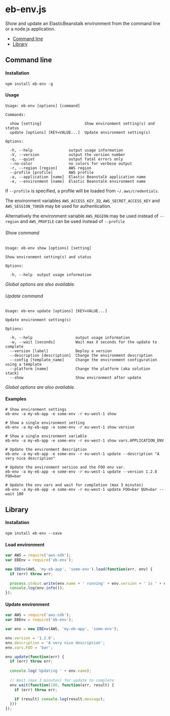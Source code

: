 # eb-env.js

Show and update an ElasticBeanstalk environment from the command line or a node.js application.

* [Command line](#command-line)
* [Library](#library)

## Command line

#### Installation

    npm install eb-env -g
   
#### Usage
   
    Usage: eb-env [options] [command]

    Commands:

      show [setting]                   Show environment setting(s) and status
      update [options] [KEY=VALUE...]  Update environment setting(s)

    Options:

      -h, --help                output usage information
      -V, --version             output the version number
      -q, --quiet               output fatal errors only
      --no-color                no colors for verbose output
      -r, --region [region]     AWS region
      --profile [profile]       AWS profile
      -a, --application [name]  Elastic Beanstalk application name
      -e, --environment [name]  Elastic Beanstalk environment name

If `--profile` is specified, a profile will be loaded from `~/.aws/credentials`.

The environment variables `AWS_ACCESS_KEY_ID`, `AWS_SECRET_ACCESS_KEY` and `AWS_SESSION_TOKEN`
may be used for authentication.

Alternatively the environment variable `AWS_REGION` may be used instead of `--region` and
`AWS_PROFILE` can be used instead of `--profile`

###### Show command
   
    Usage: eb-env show [options] [setting]

    Show environment setting(s) and status

    Options:

      -h, --help  output usage information

_Global options are also available._

###### Update command
   
    Usage: eb-env update [options] [KEY=VALUE...]

    Update environment setting(s)

    Options:

      -h, --help                   output usage information
      -w, --wait [seconds]         Wait max X seconds for the update to complete
      --version [label]            Deploy a version
      --description [description]  Change the environment description
      --config [template_name]     Change the environment configuration using a template
      --platform [name]            Change the platform (aka solution stack)
      --show                       Show environment after update

_Global options are also available._

#### Examples

    # Show environment settings
    eb-env -a my-eb-app -e some-env -r eu-west-1 show
    
    # Show a single environment setting
    eb-env -a my-eb-app -e some-env -r eu-west-1 show version
    
    # Show a single environment variable
    eb-env -a my-eb-app -e some-env -r eu-west-1 show vars.APPLICATION_ENV
    
    # Update the environment description
    eb-env -a my-eb-app -e some-env -r eu-west-1 update --description "A very nice description"
    
    # Update the environment version and the FOO env var.
    eb-env -a my-eb-app -e some-env -r eu-west-1 update --version 1.2.8 FOO=bar
    
    # Update the env vars and wait for completion (max 3 minutes)
    eb-env -a my-eb-app -e some-env -r eu-west-1 update FOO=bar QUX=bar --wait 180


## Library

#### Installation

    npm install eb-env --save
    
#### Load environment

```js
var AWS = require('aws-sdk');
var EBEnv = require('eb-env');

new EBEnv(AWS, 'my-eb-app', 'some-env').load(function(err, env) {
  if (err) throw err;
  
  process.stdout.write(env.name + ' running' + env.version + ' is ' + env.health + '\n');
  console.log(env.info());
});
```

#### Update environment

```js
var AWS = require('aws-sdk');
var EBEnv = require('eb-env');

var env = new EBEnv(AWS, 'my-eb-app', 'some-env');

env.version = '1.2.8';
env.description = 'A very nice description';
env.vars.FOO = 'bar';

env.update(function(err) {
  if (err) throw err;
  
  console.log('Updating ' + env.name);
  
  // Wait (max 3 minutes) for update to complete
  env.wait(function(180, function(err, result) {
    if (err) throw err;
    
    if (result) console.log(result.message);
  }))
});
```

